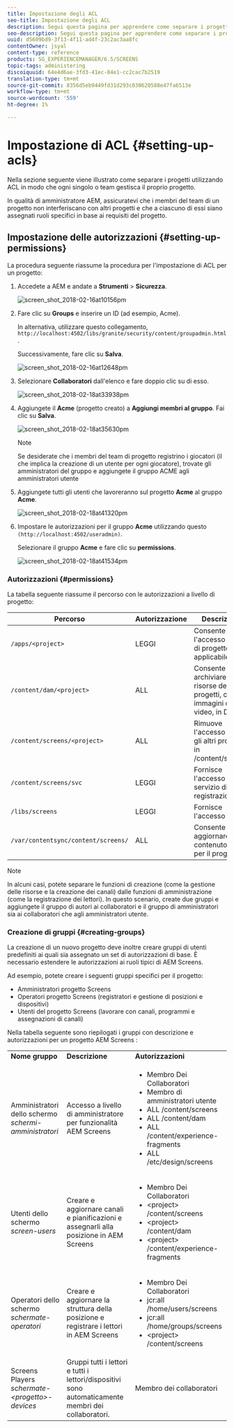 ```yaml
---
title: Impostazione degli ACL
seo-title: Impostazione degli ACL
description: Segui questa pagina per apprendere come separare i progetti utilizzando ACL in modo che ogni singolo o team gestisca il proprio progetto.
seo-description: Segui questa pagina per apprendere come separare i progetti utilizzando ACL in modo che ogni singolo o team gestisca il proprio progetto.
uuid: d5609bd9-3f13-4f11-ad4f-23c2ac3aa8fc
contentOwner: jsyal
content-type: reference
products: SG_EXPERIENCEMANAGER/6.5/SCREENS
topic-tags: administering
discoiquuid: 64e4d6ae-3fd3-41ec-84e1-cc2cac7b2519
translation-type: tm+mt
source-git-commit: 8356d5eb9449fd31d293c030620588e47fa6513e
workflow-type: tm+mt
source-wordcount: '559'
ht-degree: 1%

---
```



# Impostazione di ACL {#setting-up-acls}

Nella sezione seguente viene illustrato come separare i progetti utilizzando ACL in modo che ogni singolo o team gestisca il proprio progetto.

In qualità di amministratore AEM, assicuratevi che i membri del team di un progetto non interferiscano con altri progetti e che a ciascuno di essi siano assegnati ruoli specifici in base ai requisiti del progetto.

## Impostazione delle autorizzazioni {#setting-up-permissions}

La procedura seguente riassume la procedura per l&#39;impostazione di ACL per un progetto:

1. Accedete a AEM e andate a **Strumenti** > **Sicurezza**.

   ![screen_shot_2018-02-16at10156pm](assets/screen_shot_2018-02-16at10156pm.png)

1. Fare clic su **Groups** e inserire un ID (ad esempio, Acme).

   In alternativa, utilizzare questo collegamento, `http://localhost:4502/libs/granite/security/content/groupadmin.html`.

   Successivamente, fare clic su **Salva**.

   ![screen_shot_2018-02-16at12648pm](assets/screen_shot_2018-02-16at12648pm.png)

1. Selezionare **Collaboratori** dall&#39;elenco e fare doppio clic su di esso.

   ![screen_shot_2018-02-18at33938pm](assets/screen_shot_2018-02-18at33938pm.png)

1. Aggiungete il **Acme** (progetto creato) a **Aggiungi membri al gruppo**. Fai clic su **Salva**.

   ![screen_shot_2018-02-18at35630pm](assets/screen_shot_2018-02-18at35630pm.png)

   >[!NOTE]
   >
   >Se desiderate che i membri del team di progetto registrino i giocatori (il che implica la creazione di un utente per ogni giocatore), trovate gli amministratori del gruppo e aggiungete il gruppo ACME agli amministratori utente

1. Aggiungete tutti gli utenti che lavoreranno sul progetto **Acme** al gruppo **Acme**.

   ![screen_shot_2018-02-18at41320pm](assets/screen_shot_2018-02-18at41320pm.png)

1. Impostare le autorizzazioni per il gruppo **Acme** utilizzando questo `(http://localhost:4502/useradmin)`.

   Selezionare il gruppo **Acme** e fare clic su **permissions**.

   ![screen_shot_2018-02-18at41534pm](assets/screen_shot_2018-02-18at41534pm.png)

### Autorizzazioni  {#permissions}

La tabella seguente riassume il percorso con le autorizzazioni a livello di progetto:

| **Percorso** | **Autorizzazione** | **Descrizione** |
|---|---|---|
| `/apps/<project>` | LEGGI | Consente l&#39;accesso ai file di progetto (se applicabile) |
| `/content/dam/<project>` | ALL | Consente di archiviare le risorse dei progetti, come immagini o video, in DAM |
| `/content/screens/<project>` | ALL | Rimuove l&#39;accesso a tutti gli altri progetti in /content/screens |
| `/content/screens/svc` | LEGGI | Fornisce l&#39;accesso al servizio di registrazione |
| `/libs/screens` | LEGGI | Fornisce l&#39;accesso a DCC |
| `/var/contentsync/content/screens/` | ALL | Consente di aggiornare il contenuto offline per il progetto |

>[!NOTE]
>
>In alcuni casi, potete separare le funzioni di creazione (come la gestione delle risorse e la creazione dei canali) dalle funzioni di amministrazione (come la registrazione dei lettori). In questo scenario, create due gruppi e aggiungete il gruppo di autori ai collaboratori e il gruppo di amministratori sia ai collaboratori che agli amministratori utente.

### Creazione di gruppi {#creating-groups}

La creazione di un nuovo progetto deve inoltre creare gruppi di utenti predefiniti ai quali sia assegnato un set di autorizzazioni di base. È necessario estendere le autorizzazioni ai ruoli tipici di  AEM Screens.

Ad esempio, potete creare i seguenti gruppi specifici per il progetto:

* Amministratori progetto Screens
* Operatori progetto Screens (registratori e gestione di posizioni e dispositivi)
* Utenti del progetto Screens (lavorare con canali, programmi e assegnazioni di canali)

Nella tabella seguente sono riepilogati i gruppi con descrizione e autorizzazioni per un progetto AEM Screens :

<table>
 <tbody>
  <tr>
   <td><strong>Nome gruppo</strong></td>
   <td><strong>Descrizione</strong></td>
   <td><strong>Autorizzazioni </strong></td>
  </tr>
  <tr>
   <td>Amministratori dello schermo<br /> <em>schermi-amministratori</em></td>
   <td>Accesso a livello di amministratore per  funzionalità AEM Screens</td>
   <td>
    <ul>
     <li>Membro Dei Collaboratori</li>
     <li>Membro di amministratori utente</li>
     <li>ALL /content/screens</li>
     <li>ALL /content/dam</li>
     <li>ALL /content/experience-fragments</li>
     <li>ALL /etc/design/screens</li>
    </ul> </td>
  </tr>
  <tr>
   <td>Utenti dello schermo<br /> <em>screen-users</em></td>
   <td>Creare e aggiornare canali e pianificazioni e assegnarli alla posizione in  AEM Screens</td>
   <td>
    <ul>
     <li>Membro Dei Collaboratori</li>
     <li>&lt;project&gt; /content/screens</li>
     <li>&lt;project&gt; /content/dam</li>
     <li>&lt;project&gt; /content/experience-fragments</li>
    </ul> </td>
  </tr>
  <tr>
   <td>Operatori dello schermo<br /> <em>schermate-operatori</em></td>
   <td>Creare e aggiornare la struttura della posizione e registrare i lettori in  AEM Screens</td>
   <td>
    <ul>
     <li>Membro Dei Collaboratori</li>
     <li>jcr:all /home/users/screens</li>
     <li>jcr:all /home/groups/screens</li>
     <li>&lt;project&gt; /content/screens</li>
    </ul> </td>
  </tr>
  <tr>
   <td>Screens Players<br /> <em>schermate-&lt;progetto&gt;-devices</em></td>
   <td>Gruppi tutti i lettori e tutti i lettori/dispositivi sono automaticamente membri dei collaboratori.</td>
   <td><p> Membro dei collaboratori</p> </td>
  </tr>
 </tbody>
</table>

